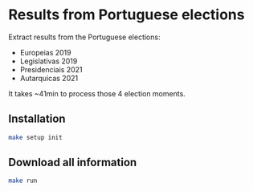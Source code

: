 # Results from Portuguese elections

Extract results from the Portuguese elections:

* Europeias 2019
* Legislativas 2019
* Presidenciais 2021
* Autarquicas 2021

It takes ~41min to process those 4 election moments.

## Installation

```bash
make setup init
```

## Download all information

```bash
make run
```